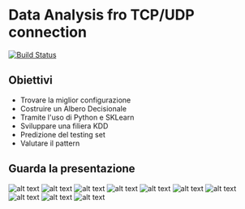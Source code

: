 # Data Analysis fro TCP/UDP connection

[![Build Status](https://travis-ci.org/joemccann/dillinger.svg?branch=master)](https://travis-ci.org/joemccann/dillinger)

## Obiettivi

- Trovare la miglior configurazione
- Costruire un Albero Decisionale
- Tramite l'uso di Python e SKLearn
- Sviluppare una filiera KDD
- Predizione del testing set
- Valutare il pattern

## Guarda la presentazione

![alt text](https://github.com/chris190698/dataAnalisys/blob/main/Progetto%20analisi%20dei%20dati%20per%20la%20sicurezza_page-0001.jpg)
![alt text](https://github.com/chris190698/dataAnalisys/blob/main/Progetto%20analisi%20dei%20dati%20per%20la%20sicurezza_page-0002.jpg)
![alt text](https://github.com/chris190698/dataAnalisys/blob/main/Progetto%20analisi%20dei%20dati%20per%20la%20sicurezza_page-0003.jpg)
![alt text](https://github.com/chris190698/dataAnalisys/blob/main/Progetto%20analisi%20dei%20dati%20per%20la%20sicurezza_page-0004.jpg)
![alt text](https://github.com/chris190698/dataAnalisys/blob/main/Progetto%20analisi%20dei%20dati%20per%20la%20sicurezza_page-0005.jpg)
![alt text](https://github.com/chris190698/dataAnalisys/blob/main/Progetto%20analisi%20dei%20dati%20per%20la%20sicurezza_page-0006.jpg)
![alt text](https://github.com/chris190698/dataAnalisys/blob/main/Progetto%20analisi%20dei%20dati%20per%20la%20sicurezza_page-0007.jpg)
![alt text](https://github.com/chris190698/dataAnalisys/blob/main/Progetto%20analisi%20dei%20dati%20per%20la%20sicurezza_page-0008.jpg)
![alt text](https://github.com/chris190698/dataAnalisys/blob/main/Progetto%20analisi%20dei%20dati%20per%20la%20sicurezza_page-0009.jpg)
![alt text](https://github.com/chris190698/dataAnalisys/blob/main/Progetto%20analisi%20dei%20dati%20per%20la%20sicurezza_page-0010.jpg)
